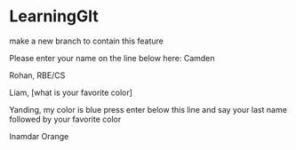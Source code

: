 # LearningGIt
make a new branch to contain this feature

Please enter your name on the line below here:
Camden


Rohan, RBE/CS

Liam, [what is your favorite color]

Yanding, my color is blue
press enter below this line and say your last name followed by your favorite color

Inamdar Orange
